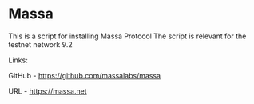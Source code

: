 # Massa
This is a script for installing Massa Protocol
The script is relevant for the testnet network 9.2

Links:

GitHub - https://github.com/massalabs/massa

URL - https://massa.net
